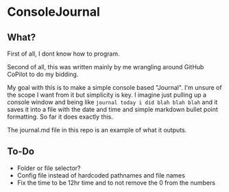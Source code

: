 # ConsoleJournal

## What?

First of all, I dont know how to program.

Second of all, this was written mainly by me wrangling around GitHub CoPilot to do my bidding.

My goal with this is to make a simple console based "Journal". I'm unsure of the scope I want from it but simplicity is key. I imagine just pulling up a console window and being like ``journal today i did blah blah blah`` and it saves it into a file with the date and time and simple markdown bullet point formatting. So far it does exactly this.

The journal.md file in this repo is an example of what it outputs.

## To-Do

* Folder or file selector?
* Config file instead of hardcoded pathnames and file names
* Fix the time to be 12hr time and to not remove the 0 from the numbers
